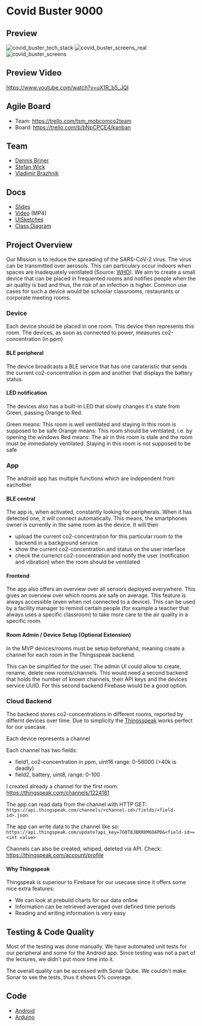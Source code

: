 # Covid Buster 9000
## Preview
![covid_buster_tech_stack](https://github.com/user-attachments/assets/c96b3b3c-a070-4f20-94ea-5d46b4e53d79)
![covid_buster_screens_real](https://github.com/user-attachments/assets/04f96d1b-7004-434d-9d65-ae4946dfce2f)
![covid_buster_screens](https://github.com/user-attachments/assets/38dbd5fe-bf17-4174-a2b5-4f28c56bbf63)

## Preview Video
https://www.youtube.com/watch?v=uX1R_b5_JQI

## Agile Board
* Team: https://trello.com/tsm_mobcomco2team
* Board: https://trello.com/b/bNpCPCE4/kanban

## Team
* [Dennis Briner](https://github.com/TheMen4ce)
* [Stefan Wick](https://github.com/wickdev)
* [Vladimir Brazhnik](https://github.com/4realDev)

## Docs
* [Slides](https://docs.google.com/presentation/d/1LQ77AjYsA2AsoAlaf-1ryAkffRm060hJ0MQgu7ak1nI/edit#slide=id.g723630543_3_0)
* [Video](https://drive.google.com/file/d/1889uhlroge8Ggu7UIv40mozf6lYQPhnd/view?usp=sharing) (MP4)
* [UISketches](Docs)
* [Class Diagram](https://drive.google.com/file/d/1qiJj_hMIhar-pp_2rVHpa_LUboA9ZGWx/view?usp=sharing)

## Project Overview
Our Mission is to reduce the spreading of the SARS-CoV-2 virus. The virus can be transmitted over aerosols. This can particulary occur indoors when spaces are inadequately ventilated (Source: [WHO](https://www.who.int/news-room/q-a-detail/q-a-how-is-covid-19-transmitted)). We aim to create a small device that can be placed in frequented rooms and notifies people when the air quality is bad and thus, the risk of an infection is higher. Common use cases for such a device would be schoolar classrooms, restaurants or corporate meeting rooms.

### Device
Each device should be placed in one room. This device then represents this room. The devices, as soon as connected to power, measures co2-concentration (in ppm)

#### BLE peripheral
The device broadcasts a BLE service that has one carateristic that sends the current co2-concentration in ppm and another that displays the battery status.

#### LED notification
The devices also has a built-in LED that slowly changes it's state from Green, passing Orange to Red. 

Green means: This room is well ventilated and staying in this room is supposed to be safe
Orange means: This room should be ventilated, i.e. by opening the windows
Red means: The air in this room is stale and the room must be immediately ventilated. Staying in this room is not supposed to be safe

### App
The android app has multiple functions which are independent from eachother

#### BLE central
The app is, when activated, constantly looking for peripherals. When it has detected one, it will connect automatically. This means, the smartphones owner is currently in the same room as the device. It will then
* upload the current co2-concentration for this particular room to the backend in a background service
* show the current co2-concentration and status on the user interface
* check the currenct co2-concentration and notify the user (notification and vibration) when the room should be ventilated

#### Frontend
The app also offers an overview over all sensors deployed everywhere. This gives an overview over which rooms are safe on average. This feature is always accessible (even when not connected to a device). This can be used by a facility manager to remind certain people (for example a teacher that always uses a specific classroom) to take more care to the air quality in a specific room.

#### Room Admin / Device Setup (Optional Extension)
In the MVP devices/rooms must be setup beforehand, meaning create a channel for each room in the Thingsspeak backend.

This can be simplified for the user. The admin UI could allow to create, rename, delete new rooms/channels. This would need a second backend that holds the number of known channels, their API keys and the devices service UUID. For this second backend Firebase would be a good option.

### Cloud Backend
The backend stores co2-concentrations in different rooms, reported by differnt devices over time. Due to simplicity the [Thingsspeak](thingspeak.com) works perfect for our usecase.

Each device represents a channel

Each channel has two fields:
* field1, co2-concentration in ppm, uint16 range: 0-56000 (>40k is deadly)
* field2, battery, uint8, range: 0-100

I created already a channel for the first room:
https://thingspeak.com/channels/1224181

The app can read data from the channel with HTTP GET:
`https://api.thingspeak.com/channels/<channel-id>/fields/<field-id>.json`

The app can write data to the channel like so:
`https://api.thingspeak.com/update?api_key=7G0T8JBRR8M6OAPD&<field-id>=<int value>`

Channels can also be created, whiped, deleted via API. Check:
https://thingspeak.com/account/profile

#### Why Thingspeak
Thingspeak is superiour to Firebase for our usecase since it offers some nice extra features:

- We can look at prebuild charts for our data online
- Information can be retrieved averaged over defined time periods
- Reading and writing information is very easy

## Testing & Code Quality
Most of the testing was done manually. We have automated unit tests for our peripheral and some for the Android app. Since testing was not a part of the lectures, we didn't put more time into it.

The overall quality can be accessed with Sonar Qube. We couldn't make Sonar to see the tests, thus it shows 0% coverage.

## Code
* [Android](Android)
* [Arduino](Arduino)
